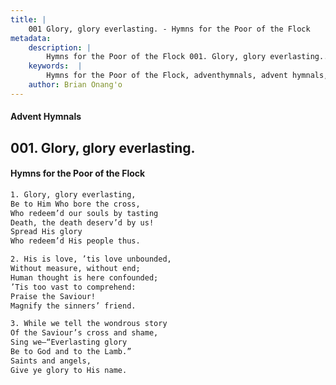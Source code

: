 ```yaml
---
title: |
    001 Glory, glory everlasting. - Hymns for the Poor of the Flock
metadata:
    description: |
        Hymns for the Poor of the Flock 001. Glory, glory everlasting.. Glory, glory everlasting, Be to Him Who bore the cross,  Who redeem’d our souls by tasting  Death, the death deserv’d by us! Spread His glory  Who redeem’d His people thus. 
    keywords:  |
        Hymns for the Poor of the Flock, adventhymnals, advent hymnals, Glory, glory everlasting., Glory, glory everlasting,, 
    author: Brian Onang'o
---
```


#### Advent Hymnals
## 001. Glory, glory everlasting.
####  Hymns for the Poor of the Flock

```txt
1. Glory, glory everlasting,
Be to Him Who bore the cross, 
Who redeem’d our souls by tasting 
Death, the death deserv’d by us!
Spread His glory 
Who redeem’d His people thus.

2. His is love, ’tis love unbounded,
Without measure, without end;
Human thought is here confounded; 
’Tis too vast to comprehend: 
Praise the Saviour!
Magnify the sinners’ friend.

3. While we tell the wondrous story
Of the Saviour’s cross and shame, 
Sing we—“Everlasting glory 
Be to God and to the Lamb.” 
Saints and angels,
Give ye glory to His name.
```
